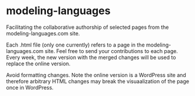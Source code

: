 # modeling-languages
Facilitating the collaborative authorship of selected pages from the modeling-languages.com site.

Each .html file (only one currently) refers to a page in the modeling-languages.com site. Feel free to send your contributions to each page. Every week, the new version with the merged changes will be used to replace the online version.

Avoid formatting changes. Note the online version is a WordPress site and therefore arbitrary HTML changes may break the visuaalization of the page once in WordPress.
